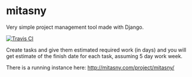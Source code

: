 # mitasny

Very simple project management tool made with Django.

[![Travis CI](https://travis-ci.org/jarnoln/mitasny.png)](https://travis-ci.org/jarnoln/mitasny)

Create tasks and give them estimated required work (in days) and you will get estimate of the finish date for each task, assuming 5 day work week.

There is a running instance here:
http://mitasny.com/project/mitasny/




